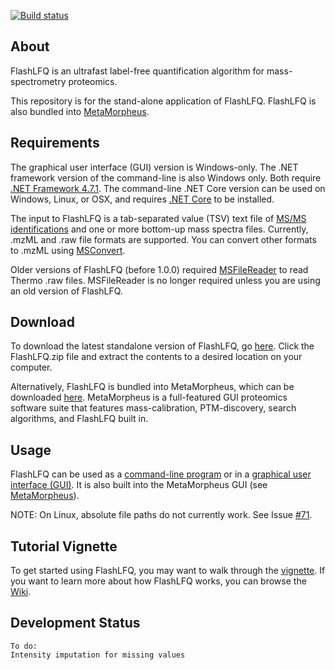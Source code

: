 [![Build status](https://ci.appveyor.com/api/projects/status/5mue0eiapbb6gk0u?svg=true)](https://ci.appveyor.com/project/robertmillikin/flashlfq)

## About
FlashLFQ is an ultrafast label-free quantification algorithm for mass-spectrometry proteomics. 

This repository is for the stand-alone application of FlashLFQ. FlashLFQ is also bundled into [MetaMorpheus](https://github.com/smith-chem-wisc/MetaMorpheus).

## Requirements
The graphical user interface (GUI) version is Windows-only. The .NET framework version of the command-line is also Windows only. Both require [.NET Framework 4.7.1](https://dotnet.microsoft.com/download/dotnet-framework). The command-line .NET Core version can be used on Windows, Linux, or OSX, and requires [.NET Core](https://dotnet.microsoft.com/download) to be installed.

The input to FlashLFQ is a tab-separated value (TSV) text file of [MS/MS identifications](https://github.com/smith-chem-wisc/FlashLFQ/wiki/Identification-Input-Formats) and one or more bottom-up mass spectra files. Currently, .mzML and .raw file formats are supported. You can convert other formats to .mzML using [MSConvert](https://github.com/smith-chem-wisc/FlashLFQ/wiki/Converting-spectral-data-files-with-MSConvert).

Older versions of FlashLFQ (before 1.0.0) required [MSFileReader](https://thermo.flexnetoperations.com/control/thmo/search?query=MSFileReader+3.0+SP2) to read Thermo .raw files. MSFileReader is no longer required unless you are using an old version of FlashLFQ.

## Download
To download the latest standalone version of FlashLFQ, go [here](https://github.com/smith-chem-wisc/FlashLFQ/releases/latest). Click the FlashLFQ.zip file and extract the contents to a desired location on your computer.

Alternatively, FlashLFQ is bundled into MetaMorpheus, which can be downloaded [here](https://github.com/smith-chem-wisc/MetaMorpheus). MetaMorpheus is a full-featured GUI proteomics software suite that features mass-calibration, PTM-discovery, search algorithms, and FlashLFQ built in.

## Usage
FlashLFQ can be used as a [command-line program](https://github.com/smith-chem-wisc/FlashLFQ/wiki/Using-the-Command-Line) or in a [graphical user interface (GUI)](https://github.com/smith-chem-wisc/FlashLFQ/wiki/Using-the-Graphical-User-Interface-(GUI)). It is also built into the MetaMorpheus GUI (see [MetaMorpheus](https://github.com/smith-chem-wisc/MetaMorpheus)).

NOTE: On Linux, absolute file paths do not currently work. See Issue [#71](https://github.com/smith-chem-wisc/FlashLFQ/issues/71).

## Tutorial Vignette
To get started using FlashLFQ, you may want to walk through the [vignette](https://github.com/smith-chem-wisc/FlashLFQ/wiki/Vignettes). If you want to learn more about how FlashLFQ works, you can browse the [Wiki](https://github.com/smith-chem-wisc/FlashLFQ/wiki). 

## Development Status
    To do: 
    Intensity imputation for missing values
    
